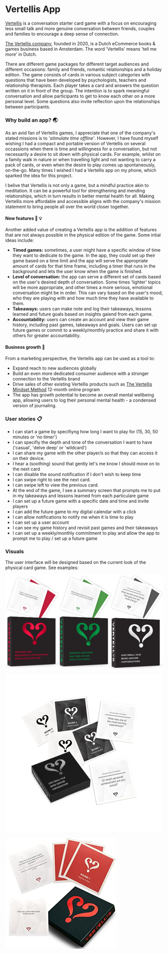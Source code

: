 # Vertellis App 
[Vertellis](https://vertellis.com/) is a conversation starter card game with a focus on encouraging less small talk and more genuine conversation between friends, couples and families to encourage a deep sense of connection. 

[The Vertellis company](https://www.starterstory.com/businesses/vertellis.com), founded in 2020, is a Dutch eCommerce books & games business based in Amsterdam. The word 'Vertellis' means 'tell me more' in Dutch.

There are different game packages for different target audiences and different occasions: family and friends, romantic relationships and a holiday edition. 
The game consists of cards in various subject categories with questions that have been developed by psychologists, teachers and relationship therapists. Each player takes a card and answers the question written on it in front of the group. The intention is to spark meaningful conversation and allow participants to get to know each other on a more personal level. Some questions also invite reflection upon the relationships between participants.  

### Why build an app? :earth_asia:
As an avid fan of Vertellis games, I appreciate that one of the company's stated missions is to *'stimulate time offline'*. However, I have found myself wishing I had a compact and portable version of Vertellis on several occassions when there is time and willingness for a conversation, but not necessarily a desire to sit down with physical cards. For example, whilst on a family walk in nature or when travelling light and not wanting to carry a pack of cards, or even when the desire to play comes up spontaneously, on-the-go. Many times I wished I had a Vertellis app on my phone, which sparked the idea for this project. 

I belive that Vertellis is not only a game, but a mindful practice akin to meditation. It can be a powerful tool for strengthening and mending relationships, which in turn results in better mental health for all. Making Vertellis more affordable and accessible aligns with the company's mission statement to bring people all over the world closer together. 

#### New features :thought_balloon: :bulb:
Another added value of creating a Vertellis app is the addition of features that are not always possible in the physical edition of the game. Some intial ideas include:

* **Timed games:** sometimes, a user might have a specific window of time they want to dedicate to the game. In the app, they could set up their game based on a time limit and the app will serve the appropriate amount of cards for that time frame, including a timer that runs in the background and lets the user know when the game is finished. 
* **Level of conversation:** the app can serve a different set of cards based on the user's desired depth of conversation. Some times 'lighter' topics will be more appropriate, and other times a more serious, emotional conversation might be in order. This can vary based on the user's mood, who they are playing with and how much time they have available to them. 
* **Takeaways:** users can make note and log their takeaways, lessons learned and future goals based on insights gaiend from each game.
* **Accountability:** users can create an account and view their game history, including past games, takeaways and goals. Users can set up future games or commit to a weekly/monthly practice and share it with others for greater accountability. 

#### Business growth :seedling:
From a marketing perspective, the Vertellis app can be used as a tool to:

* Expand reach to new audiences globally
* Build an even more dedicated consumer audience with a stronger connection to the Vertellis brand
* Drive sales of other existing Vertellis products such as [The Vertellis Mindset Method](https://join.vertellis.com/vertellis-mindset/) 12-month online program
* The app has growth potential to become an overall mental wellbeing app, allowing users to log their personal mental health - a condensed version of journaling.  


### User stories :clipboard:
* I can start a game by specifiyng how long I want to play for (15, 30, 50 minutes or 'no timer')
* I can specifiy the depth and tone of the conversation I want to have ('casual', 'delve deep' or 'wildcard')
* I can share my game with the other player/s so that they can access it on their device.
* I hear a (soothing) sound that gently let's me know I should move on to the next card
* I can disable the sound notification if I don't wish to keep time
* I can swipe right to see the next card.
* I can swipe left to view the previous card.
* At the end of the game, I see a summary screen that prompts me to put in my takeaways and lessons learned from each particulare game
* I can set up a future game with a specific date and time and invite players
* I can add the future game to my digital calendar with a click
* I can allow notifications to notify me when it is time to play
* I can set up a user account
* I can see my game history and revisit past games and their takeaways
* I can set up a weekly/monthly commitment to play and allow the app to prompt me to play / set up a future game

### Visuals
The user interface will be designed based on the current look of the physical card game. See examples: 

![Vertellis trilogy of games](visuals/vertellis-2.jpg)

![Vertellis holiday edition](visuals/vertellis-3.jpg)

![Vertellis for couples](visuals/vertellis-1.jpg)
